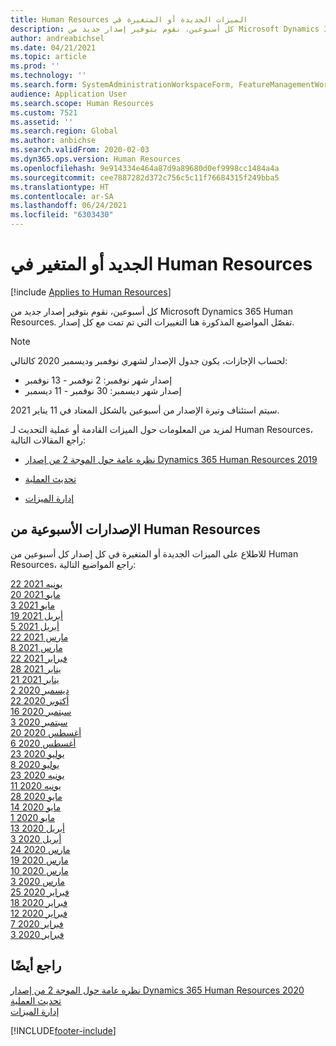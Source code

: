 ```yaml
---
title: ‏‫الميزات الجديدة أو المتغيرة في Human Resources
description: كل أسبوعين، نقوم بتوفير إصدار جديد من Microsoft Dynamics 365 Human Resources. تفصّل المواضيع المذكورة هنا التغييرات التي تم تمت كل أسبوع.
author: andreabichsel
ms.date: 04/21/2021
ms.topic: article
ms.prod: ''
ms.technology: ''
ms.search.form: SystemAdministrationWorkspaceForm, FeatureManagementWorkspace
audience: Application User
ms.search.scope: Human Resources
ms.custom: 7521
ms.assetid: ''
ms.search.region: Global
ms.author: anbichse
ms.search.validFrom: 2020-02-03
ms.dyn365.ops.version: Human Resources
ms.openlocfilehash: 9e914334e464a87d9a89680d0ef9998cc1484a4a
ms.sourcegitcommit: cee7887282d372c756c5c11f76684315f249bba5
ms.translationtype: HT
ms.contentlocale: ar-SA
ms.lasthandoff: 06/24/2021
ms.locfileid: "6303430"
---
```

# <a name="whats-new-or-changed-in-human-resources"></a>الجديد أو المتغير في Human Resources

[!include [Applies to Human Resources](../includes/applies-to-hr.md)]

كل أسبوعين، نقوم بتوفير إصدار جديد من Microsoft Dynamics 365 Human Resources. تفصّل المواضيع المذكورة هنا التغييرات التي تم تمت مع كل إصدار.

>[!NOTE]
>لحساب الإجازات، يكون جدول الإصدار لشهري نوفمبر وديسمبر 2020 كالتالي:
>
>- إصدار شهر نوفمبر: 2 نوفمبر - 13 نوفمبر
>- إصدار شهر ديسمبر: 30 نوفمبر - 11 ديسمبر
> 
>سيتم استئناف وتيرة الإصدار من أسبوعين بالشكل المعتاد في 11 يناير 2021.

لمزيد من المعلومات حول الميزات القادمة أو عملية التحديث لـ Human Resources، راجع المقالات التالية: 

- [نظره عامة حول الموجة 2 من إصدار Dynamics 365 Human Resources  2019](/dynamics365-release-plan/2019wave2/dynamics365-human-resources/)

- [تحديث العملية](hr-admin-setup-update-process.md)

- [إدارة الميزات](hr-admin-manage-features.md)

## <a name="human-resources-weekly-releases"></a>الإصدارات الأسبوعية من Human Resources

للاطلاع على الميزات الجديدة أو المتغيرة في كل إصدار كل أسبوعين من Human Resources، راجع المواضيع التالية:

[22 يونيه 2021](hr-whats-new-2021-06-22.md)</br>
[20 مايو 2021](hr-whats-new-2021-05-20.md)</br>
[3 مايو 2021](hr-whats-new-2021-05-03.md)</br>
[19 أبريل 2021](hr-whats-new-2021-04-19.md)</br>
[5 أبريل 2021](hr-whats-new-2021-04-05.md)</br>
[22 مارس 2021](hr-whats-new-2021-03-22.md)</br>
[8 مارس 2021](hr-whats-new-2021-03-08.md)</br>
[22 فبراير 2021](hr-whats-new-2021-02-22.md)</br>
[28 يناير 2021](hr-whats-new-2021-01-28.md)</br>
[21 يناير 2021](hr-whats-new-2021-01-21.md)</br>
[2 ديسمبر 2020](hr-whats-new-2020-12-02.md)</br>
[22 أكتوبر 2020](hr-whats-new-2020-10-22.md)</br>
[16 سبتمبر 2020](hr-whats-new-2020-09-16.md)</br>
[3 سبتمبر 2020](hr-whats-new-2020-09-03.md)</br>
[20 أغسطس 2020](hr-whats-new-2020-08-20.md)</br>
[6 أغسطس 2020](hr-whats-new-2020-08-06.md)</br>
[23 يوليو 2020](hr-whats-new-2020-07-23.md)</br>
[8 يوليو 2020](hr-whats-new-2020-07-08.md)</br>
[23 يونيه 2020](hr-whats-new-2020-06-23.md)</br>
[11 يونيه 2020](hr-whats-new-2020-06-11.md)</br>
[28 مايو 2020](hr-whats-new-2020-05-28.md)</br>
[14 مايو 2020](hr-whats-new-2020-05-14.md)</br>
[1 مايو 2020](hr-whats-new-2020-05-01.md)</br>
[13 أبريل 2020](hr-whats-new-2020-04-13.md)</br>
[3 أبريل 2020](hr-whats-new-2020-04-03.md)</br>
[24 مارس 2020](hr-whats-new-2020-03-24.md)</br>
[19 مارس 2020](hr-whats-new-2020-03-19.md)</br>
[10 مارس 2020](hr-whats-new-2020-03-10.md)</br>
[3 مارس 2020](hr-whats-new-2020-03-03.md)</br>
[25 فبراير 2020](hr-whats-new-2020-02-25.md)</br>
[18 فبراير 2020](hr-whats-new-2020-02-18.md)</br>
[12 فبراير 2020](hr-whats-new-2020-02-12.md)</br>
[7 فبراير 2020](hr-whats-new-2020-02-07.md)</br>
[3 فبراير 2020](hr-whats-new-2020-02-03.md)

## <a name="see-also"></a>راجع أيضًا

[نظره عامة حول الموجة 2 من إصدار Dynamics 365 Human Resources  2020](/dynamics365-release-plan/2020wave2/human-resources/dynamics365-human-resources/)</br>
[تحديث العملية](hr-admin-setup-update-process.md)</br>
[إدارة الميزات](hr-admin-manage-features.md)


[!INCLUDE[footer-include](../includes/footer-banner.md)]
